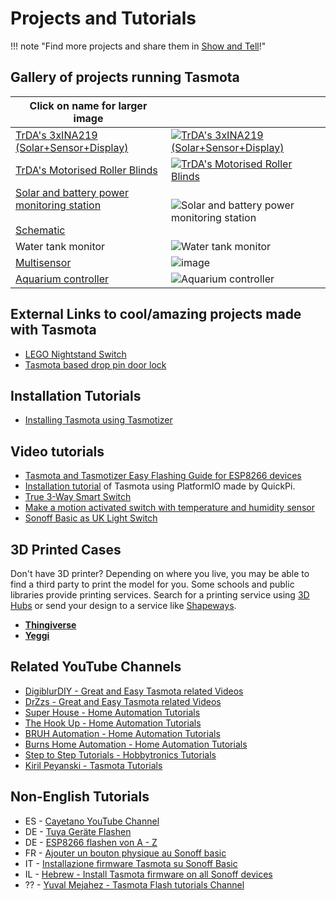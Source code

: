 # Projects and Tutorials

!!! note "Find more projects and share them in [Show and Tell](https://github.com/arendst/Tasmota/discussions/categories/show-and-tell)!"



## Gallery of projects running Tasmota

|Click on name for larger image||
|---|---|
[TrDA's 3xINA219 (Solar+Sensor+Display)](https://github.com/TrDA-hab/Projects/tree/master/x3%20INA219) |[![TrDA's 3xINA219 (Solar+Sensor+Display)](https://raw.githubusercontent.com/TrDA-hab/Projects/master/x3%20INA219/U-02.jpg)](https://github.com/TrDA-hab/Projects/tree/master/x3%20INA219)
[TrDA's Motorised Roller Blinds](https://www.thingiverse.com/thing:4301158) |[![TrDA's Motorised Roller Blinds](https://i.postimg.cc/qBwbBqd7/featured-preview-20200416-163055.jpg)](https://postimg.cc/XXZcQVqM)
[Solar and battery power monitoring station](https://i.postimg.cc/63236twn/20190901-182855.jpg)<br><br>[Schematic](https://i.postimg.cc/G2Qj6PcV/Solar-v2.jpg)| ![Solar and battery power monitoring station](https://user-images.githubusercontent.com/5904370/68471324-3afaa280-021e-11ea-9d56-a602f262983b.png)
Water tank monitor|![Water tank monitor](https://user-images.githubusercontent.com/5904370/68471400-6a111400-021e-11ea-8c2c-e57ea2d36b95.png)
[Multisensor](https://i.postimg.cc/rmF40BkZ/IMG-20190731-205332.jpg)| ![image](https://user-images.githubusercontent.com/5904370/68471177-f0792600-021d-11ea-8b3a-db324f1537ef.png)
[Aquarium controller](https://i.postimg.cc/fLL3TYc6/image0.jpg)| ![Aquarium controller](https://user-images.githubusercontent.com/5904370/68471558-c116e900-021e-11ea-82f2-69060187f090.png)

## External Links to cool/amazing projects made with Tasmota

* [LEGO Nightstand Switch](https://jeff.noxon.cc/2018/11/21/lego-nightstand-light-switch/)  
* [Tasmota based drop pin door lock](https://community.home-assistant.io/t/tasmota-based-drop-pin-door-lock-30/145389)

## Installation Tutorials
* [Installing Tasmota using Tasmotizer](https://www.superhouse.tv/37-installing-tasmota-using-tasmotizer/)

## Video tutorials
* [Tasmota and Tasmotizer Easy Flashing Guide for ESP8266 devices](https://youtu.be/hIwIhu5OWiA)
* [Installation tutorial](https://youtu.be/n4MDRm2yAJg) of Tasmota using PlatformIO made by QuickPi.
* [True 3-Way Smart Switch](https://www.youtube.com/watch?v=9LIaDN7Nx2E)
* [Make a motion activated switch with temperature and humidity sensor](https://www.youtube.com/watch?v=mWQnHResSCM)
* [Sonoff Basic as UK Light Switch](https://www.youtube.com/watch?v=XM03KvdP-uA)

## 3D Printed Cases
Don't have 3D printer? Depending on where you live, you may be able to find a third party to print the model for you. Some schools and public libraries provide printing services. Search for a printing service using [3D Hubs](https://www.3dhubs.com/) or send your design to a service like [Shapeways](https://www.shapeways.com/).  
- [**Thingiverse**](https://www.thingiverse.com/search?q=tasmota&dwh=375b8ac9ddc286e)
- [**Yeggi**](https://www.yeggi.com/q/sonoff/)

## Related YouTube Channels 
* [DigiblurDIY - Great and Easy Tasmota related Videos](https://www.youtube.com/channel/UC5ZdPKE2ckcBhljTc2R_qNA/search?query=tasmota)
* [DrZzs - Great and Easy Tasmota related Videos](https://www.youtube.com/channel/UC7G4tLa4Kt6A9e3hJ-HO8ng/search?query=tasmota)
* [Super House - Home Automation Tutorials](https://www.youtube.com/user/SuperHouseTV/search?query=tasmota)
* [The Hook Up - Home Automation Tutorials](https://www.youtube.com/channel/UC2gyzKcHbYfqoXA5xbyGXtQ/search?query=tasmota)
* [BRUH Automation - Home Automation Tutorials](https://www.youtube.com/channel/UCLecVrux63S6aYiErxdiy4w/search?query=tasmota)
* [Burns Home Automation - Home Automation Tutorials](https://www.youtube.com/channel/UCSKQutOXuNLvFetrKuwudpg/search?query=tasmota)
* [Step to Step Tutorials - Hobbytronics Tutorials](https://hobbytronics.pk/blog/)
* [Kiril Peyanski - Tasmota Tutorials](https://www.youtube.com/kpeyanski/search?query=tasmota)

## Non-English Tutorials
* ES - [Cayetano YouTube Channel](https://www.youtube.com/user/esfacilhacerlo/videos)
* DE - [Tuya Geräte Flashen](https://www.youtube.com/watch?v=0MAPHmvPGFM)
* DE - [ESP8266 flashen von A - Z](https://www.youtube.com/watch?v=Xfb8Y1R-y1U)
* FR - [Ajouter un bouton physique au Sonoff basic](https://www.domo-blog.fr/ajouter-un-bouton-physique-au-sonoff-basic/)
* IT - [Installazione firmware Tasmota su Sonoff Basic](https://www.youtube.com/watch?v=kFkPk2TDNg8)
* IL - [Hebrew - Install Tasmota firmware on all Sonoff devices](https://www.youtube.com/channel/UC8eIbt7dehdys0n_n22zKvA/search?query=tasmota)
* ?? - [Yuval Mejahez - Tasmota Flash tutorials Channel](https://www.youtube.com/channel/UC8eIbt7dehdys0n_n22zKvA/search?query=tasmota)

